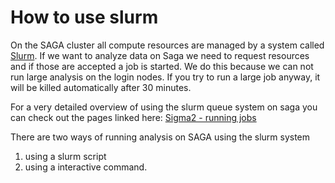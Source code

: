 # How to use slurm

On the SAGA cluster all compute resources are managed by a system called [Slurm](https://slurm.schedmd.com/documentation.html). If we want to analyze data on Saga we need to request resources and if those are accepted a job is started. We do this because we can not run large analysis on the login nodes. If you try to run a large job anyway, it will be killed automatically after 30 minutes. 

For a very detailed overview of using the slurm queue system on saga you can check out the pages linked here: [Sigma2 - running jobs](https://documentation.sigma2.no/jobs/overview.html)

There are two ways of running analysis on SAGA using the slurm system
1. using a slurm script
2. using a interactive command.


